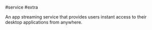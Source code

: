 #service #extra 

An app streaming service that provides users instant access to their desktop applications from anywhere.